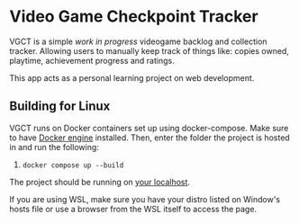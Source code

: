 # Video Game Checkpoint Tracker

VGCT is a simple *work in progress* videogame backlog and collection tracker. Allowing users to manually keep track of things like: copies owned, playtime, achievement progress and ratings.

This app acts as a personal learning project on web development.

## Building for Linux
VGCT runs on Docker containers set up using docker-compose. Make sure to have [Docker engine](https://docs.docker.com/engine/install/) installed. Then, enter the folder the project is hosted in and run the following:
1. `docker compose up --build`

The project should be running on [your localhost](http://localhost/).

If you are using WSL, make sure you have your distro listed on Window's hosts file or use a browser from the WSL itself to access the page.